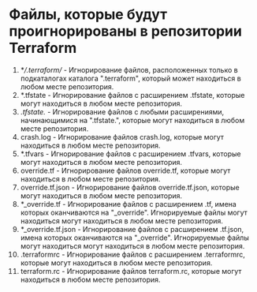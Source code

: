 # Файлы, которые будут проигнорированы в репозитории Terraform
1. **/.terraform/* - Игнорирование файлов, расположенных только в подкаталогах каталога ".terraform", который может находиться в любом месте репозитория.
2. *.tfstate - Игнорирование файлов с расширением .tfstate, которые могут находиться в любом месте репозитория.
3. *.tfstate.* - Игнорирование файлов с любыми расширениями, начинающимися на ".tfstate.", которые могут находиться в любом месте репозитория.
4. crash.log - Игнорирование файлов crash.log, которые могут находиться в любом месте репозитория.
5. *.tfvars - Игнорирование файлов с расширением .tfvars, которые могут находиться в любом месте репозитория.
6. override.tf  - Игнорирование файлов override.tf, которые могут находиться в любом месте репозитория.
7. override.tf.json  - Игнорирование файлов override.tf.json, которые могут находиться в любом месте репозитория.
8. *_override.tf - Игнорирование файлов с расширением .tf, имена которых оканчиваются на "_override". Игнорируемые файлы могут находиться могут находиться в любом месте репозитория.
9. *_override.tf.json - Игнорирование файлов с расширением .tf.json, имена которых оканчиваются на "_override". Игнорируемые файлы могут находиться могут находиться в любом месте репозитория.
10. .terraformrc - Игнорирование файлов с расширением .terraformrc, которые могут находиться в любом месте репозитория.
11. terraform.rc - Игнорирование файлов terraform.rc, которые могут находиться в любом месте репозитория.



